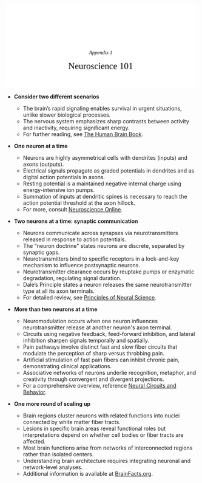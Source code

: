 ![20-neurology101](20-neurology101.best.png)

- **Consider two different scenarios**
  - The brain’s rapid signaling enables survival in urgent situations, unlike slower biological processes.  
  - The nervous system emphasizes sharp contrasts between activity and inactivity, requiring significant energy.  
  - For further reading, see [The Human Brain Book](https://www.nationalgeographic.com/science/article/human-brain).

- **One neuron at a time**
  - Neurons are highly asymmetrical cells with dendrites (inputs) and axons (outputs).  
  - Electrical signals propagate as graded potentials in dendrites and as digital action potentials in axons.  
  - Resting potential is a maintained negative internal charge using energy-intensive ion pumps.  
  - Summation of inputs at dendritic spines is necessary to reach the action potential threshold at the axon hillock.  
  - For more, consult [Neuroscience Online](https://nba.uth.tmc.edu/neuroscience/).

- **Two neurons at a time: synaptic communication**
  - Neurons communicate across synapses via neurotransmitters released in response to action potentials.  
  - The "neuron doctrine" states neurons are discrete, separated by synaptic gaps.  
  - Neurotransmitters bind to specific receptors in a lock-and-key mechanism to influence postsynaptic neurons.  
  - Neurotransmitter clearance occurs by reuptake pumps or enzymatic degradation, regulating signal duration.  
  - Dale’s Principle states a neuron releases the same neurotransmitter type at all its axon terminals.  
  - For detailed review, see [Principles of Neural Science](https://www.mheducation.com/highered/product/principles-neural-science-kandel-bennett/M9780071390118.html).

- **More than two neurons at a time**
  - Neuromodulation occurs when one neuron influences neurotransmitter release at another neuron's axon terminal.  
  - Circuits using negative feedback, feed-forward inhibition, and lateral inhibition sharpen signals temporally and spatially.  
  - Pain pathways involve distinct fast and slow fiber circuits that modulate the perception of sharp versus throbbing pain.  
  - Artificial stimulation of fast pain fibers can inhibit chronic pain, demonstrating clinical applications.  
  - Associative networks of neurons underlie recognition, metaphor, and creativity through convergent and divergent projections.  
  - For a comprehensive overview, reference [Neural Circuits and Behavior](https://www.ncbi.nlm.nih.gov/pmc/articles/PMC4523791/).

- **One more round of scaling up**
  - Brain regions cluster neurons with related functions into nuclei connected by white matter fiber tracts.  
  - Lesions in specific brain areas reveal functional roles but interpretations depend on whether cell bodies or fiber tracts are affected.  
  - Most brain functions arise from networks of interconnected regions rather than isolated centers.  
  - Understanding brain architecture requires integrating neuronal and network-level analyses.  
  - Additional information is available at [BrainFacts.org](https://www.brainfacts.org/).
